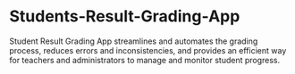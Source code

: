 # Students-Result-Grading-App
Student Result Grading App streamlines and automates the grading process, reduces errors and inconsistencies, and provides an efficient way for teachers and administrators to manage and monitor student progress.
